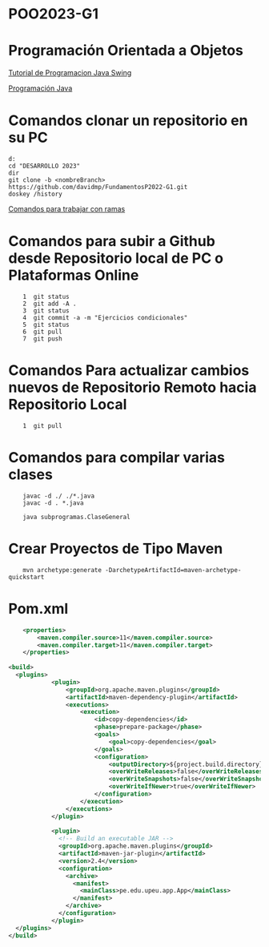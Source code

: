 # POO2023-G1
# Programación Orientada a Objetos

[Tutorial de Programacion Java Swing](https://www.javatpoint.com/java-swing)

[Programación Java](https://drive.google.com/file/d/1TcAQVsUFGIG9C7QKWaFJ0VVpYHpcSpHf/view)
# Comandos clonar un repositorio en su PC
```console
d:
cd "DESARROLLO 2023"
dir
git clone -b <nombreBranch> https://github.com/davidmp/FundamentosP2022-G1.git
doskey /history
```
[Comandos para trabajar con ramas](https://docs.google.com/presentation/d/1T_p1gdUol1fm7hfMCzobEvEzWoFgvkTb/edit#slide=id.g22d070b325e_4_0)

# Comandos para subir a Github desde Repositorio local de PC o Plataformas Online

```console
    1  git status
    2  git add -A .
    3  git status
    4  git commit -a -m "Ejercicios condicionales"
    5  git status
    6  git pull
    7  git push
```

# Comandos Para actualizar cambios nuevos de Repositorio Remoto hacia Repositorio Local

```console
    1  git pull
```

# Comandos para compilar varias clases

```console
    javac -d ./ ./*.java
    javac -d . *.java
    
    java subprogramas.ClaseGeneral
```

# Crear Proyectos de Tipo Maven
```console
    mvn archetype:generate -DarchetypeArtifactId=maven-archetype-quickstart
```
# Pom.xml
```xml
	<properties>
        <maven.compiler.source>11</maven.compiler.source>
        <maven.compiler.target>11</maven.compiler.target>
	</properties>
    
<build>
  <plugins>
            <plugin>
                <groupId>org.apache.maven.plugins</groupId>
                <artifactId>maven-dependency-plugin</artifactId>
                <executions>
                    <execution>
                        <id>copy-dependencies</id>
                        <phase>prepare-package</phase>
                        <goals>
                            <goal>copy-dependencies</goal>
                        </goals>
                        <configuration>
                            <outputDirectory>${project.build.directory}/lib</outputDirectory>
                            <overWriteReleases>false</overWriteReleases>
                            <overWriteSnapshots>false</overWriteSnapshots>
                            <overWriteIfNewer>true</overWriteIfNewer>
                        </configuration>
                    </execution>
                </executions>
            </plugin>
    
            <plugin>
              <!-- Build an executable JAR -->
              <groupId>org.apache.maven.plugins</groupId>
              <artifactId>maven-jar-plugin</artifactId>
              <version>2.4</version>
              <configuration>
                <archive>
                  <manifest>
                    <mainClass>pe.edu.upeu.app.App</mainClass>
                  </manifest>
                </archive>
              </configuration>
            </plugin>
  </plugins>
</build>    
    
```

